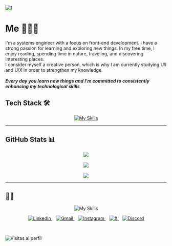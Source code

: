 ![1](https://github.com/user-attachments/assets/8a1711d1-3b79-47f4-b4ef-fd01bcaae95c)

#  Me 👩🏻‍💻
I'm a systems engineer with a focus on front-end development. I have a strong passion for learning and exploring new things. In my free time, I enjoy reading, spending time in nature, traveling, and discovering interesting places. <br>
I consider myself a creative person, which is why I am currently studying U/I and U/X in order to strengthen my knowledge. <br>
<br>
***Every day you learn new things and I'm committed to consistently enhancing my technological skills***



## Tech Stack 🛠️

<p align="center">
  <a href="https://skillicons.dev">
    <img src="https://skillicons.dev/icons?i=git,github,html,css,sass,tailwind,bootstrap,js,react,figma" alt="My Skills"/>
  </a>
</p>

---


## GitHub Stats 📊

<div align="center">
  <img src="https://github-readme-stats.vercel.app/api?username=vanessann-dev&theme=blueberry&hide_border=false&include_all_commits=false&count_private=false" />
  <br/>
  <br/>
  <img src="https://github-readme-streak-stats.herokuapp.com/?user=vanessann-dev&theme=blueberry&hide_border=false" />
  <br/>
  <br/>
  <img src="https://github-readme-stats.vercel.app/api/top-langs/?username=vanessann-dev&theme=blueberry&hide_border=false&include_all_commits=false&count_private=false&layout=compact" />
</div>

---


## 🙌🏻

<p align="center">
  <img src="https://github.com/user-attachments/assets/d8a8a621-02db-4964-a3c7-c511a47dfdfb" alt="My Skills"/>
</p>

<p align="center">
  <a href="https://www.linkedin.com/in/dev-vanessan/" target="_blank">
    <img src="https://img.shields.io/badge/LinkedIn-%230077B5.svg?style=for-the-badge&logo=linkedin&logoColor=white" alt="LinkedIn" />
  </a>&nbsp;&nbsp;
  <a href="mailto:vanessapulido100@gmail.com">
    <img src="https://img.shields.io/badge/Gmail-D14836.svg?style=for-the-badge&logo=gmail&logoColor=white" alt="Gmail" />
  </a>&nbsp;&nbsp;
  <a href="https://www.instagram.com/vanessandev?igsh=MXQ2aGR2Y3FsY2lnNQ==" target="_blank">
    <img src="https://img.shields.io/badge/Instagram-%23E4405F.svg?style=for-the-badge&logo=instagram&logoColor=white" alt="Instagram" />
  </a>&nbsp;&nbsp;
  <a href="https://x.com/VannesanDev" target="_blank">
    <img src="https://img.shields.io/badge/X-%23000000.svg?style=for-the-badge&logo=x&logoColor=white" alt="X" />
  </a>&nbsp;&nbsp;
  <a href="https://discord.com/users/5217" target="_blank">
    <img src="https://img.shields.io/badge/Discord-%237289DA.svg?style=for-the-badge&logo=discord&logoColor=white" alt="Discord" />
  </a>
</p>



<br/>

![Visitas al perfil](https://komarev.com/ghpvc/?username=vanessann-dev)
